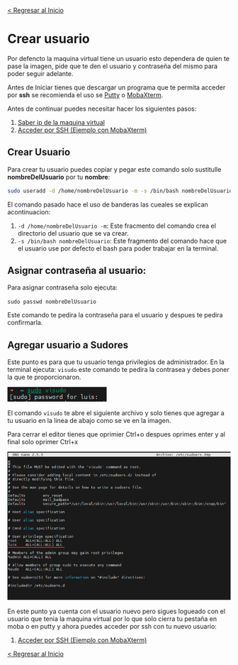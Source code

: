 [< Regresar al Inicio](./index.md)

# Crear usuario

Por defencto la maquina virtual tiene un usuario esto dependera de quien te pase la imagen, pide que te den el usuario y contraseña del mismo para poder seguir adelante.

Antes de Iniciar tienes que descargar un programa que te permita acceder por **ssh** se recomienda el uso se [Putty](https://www.putty.org/) o [MobaXterm](https://mobaxterm.mobatek.net/download-home-edition.html).

Antes de continuar puedes necesitar hacer los siguientes pasos:

1. [Saber ip de la maquina virtual](./saber-ip-maquina-virtual.md)
2. [Acceder por SSH (Ejemplo con MobaXterm)](./acceder-por-ssh.md)

## Crear Usuario

Para crear tu usuario puedes copiar y pegar este comando solo sustitulle **nombreDelUsuario** por tu **nombre**:
```bash
sudo useradd -d /home/nombreDelUsuario -m -s /bin/bash nombreDelUsuario`
```

El comando pasado hace el uso de banderas las cueales se explican acontinuacion:
1. ``-d /home/nombreDelUsuario -m``: Este fracmento del comando crea el directorio del usuario que se va crear.
2. ``-s /bin/bash nombreDelUsuario``: Este fragmento del comando hace que el usuario use por defecto el bash para poder trabajar en la terminal.

## Asignar contraseña al usuario:

Para asignar contraseña solo ejecuta:

``sudo passwd nombreDelUsuario``

Este comando te pedira la contraseña para el usuario y despues te pedira confirmarla.

## Agregar usuario a Sudores

Este punto es para que tu usuario tenga privilegios de administrador. En la terminal ejecuta: ``visudo`` este comando te pedira la contrasea y debes poner la que te proporcionaron.

![Imagen](./images/agregar_sudo/1.png)

El comando ``visudo`` te abre el siguiente archivo y solo tienes que agregar a tu usuario en la linea de abajo como se ve en la imagen.

Para cerrar el editor tienes que oprimier Ctrl+o despues oprimes enter y al final solo oprimer Ctrl+x

![Imagen](./images/agregar_sudo/2.png)

En este punto ya cuenta con el usuario nuevo pero sigues logueado con el usuario que tenia la maquina virtual por lo que solo cierra tu pestaña en moba o en putty y ahora puedes acceder por ssh con tu nuevo usuario:

1. [Acceder por SSH (Ejemplo con MobaXterm)](./acceder-por-ssh.md)


[< Regresar al Inicio](./index.md)